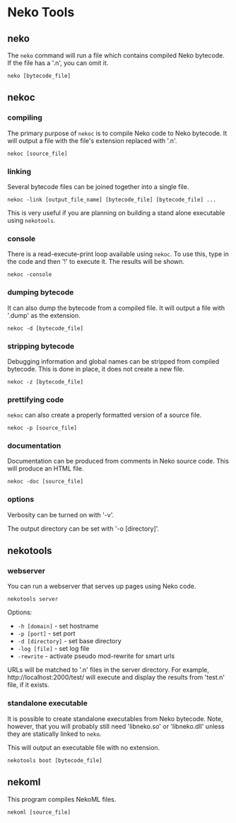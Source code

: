 # Neko Tools

## neko

The `neko` command will run a file which contains compiled Neko bytecode. If the file has a '.n', you can omit it.

	neko [bytecode_file]

## nekoc

### compiling

The primary purpose of `nekoc` is to compile Neko code to Neko bytecode. It will output a file with the file's extension replaced with '.n'.

	nekoc [source_file]

### linking

Several bytecode files can be joined together into a single file.

	nekoc -link [output_file_name] [bytecode_file] [bytecode_file] ...

This is very useful if you are planning on building a stand alone executable using `nekotools`.

### console

There is a read-execute-print loop available using `nekoc`. To use this, type in the code and then '!' to execute it. The results will be shown.

	nekoc -console



### dumping bytecode

It can also dump the bytecode from a compiled file. It will output a file with '.dump' as the extension.

	nekoc -d [bytecode_file]

### stripping bytecode

Debugging information and global names can be stripped from compiled bytecode. This is done in place, it does not create a new file.

	nekoc -z [bytecode_file]

### prettifying code

`nekoc` can also create a properly formatted version of a source file.

	nekoc -p [source_file]

### documentation

Documentation can be produced from comments in Neko source code. This will produce an HTML file.

	nekoc -doc [source_file]

### options

Verbosity can be turned on with '-v'.

The output directory can be set with '-o [directory]'.

## nekotools
### webserver

You can run a webserver that serves up pages using Neko code.

	nekotools server

Options:
- `-h [domain]` - set hostname
- `-p [port]` - set port
- `-d [directory]` - set base directory
- `-log [file]` - set log file
- `-rewrite` - activate pseudo mod-rewrite for smart urls

URLs will be matched to '.n' files in the server directory. For example, http://localhost:2000/test/ will execute and display the results from 'test.n' file, if it exists.

### standalone executable

It is possible to create standalone executables from Neko bytecode. Note, however, that you will probably still need 'libneko.so' or 'libneko.dll' unless they are statically linked to `neko`.

This will output an executable file with no extension.

	nekotools boot [bytecode_file]

## nekoml

This program compiles NekoML files.

	nekoml [source_file]
